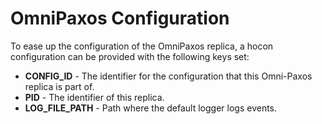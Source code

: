 # OmniPaxos Configuration

To ease up the configuration of the OmniPaxos replica, a hocon configuration can be provided with the following keys set:

- **CONFIG_ID** - The identifier for the configuration that this Omni-Paxos replica is part of.
- **PID** - The identifier of this replica.
- **LOG_FILE_PATH** - Path where the default logger logs events.
